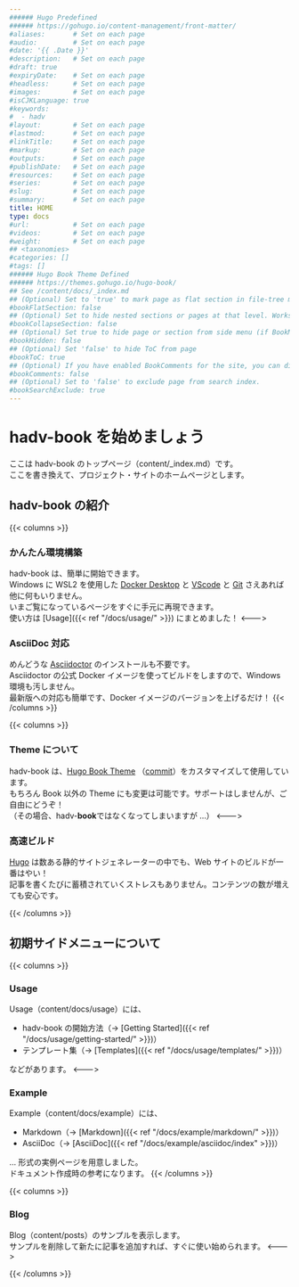 ```yaml
---
###### Hugo Predefined
###### https://gohugo.io/content-management/front-matter/
#aliases:       # Set on each page
#audio:         # Set on each page
#date: '{{ .Date }}'
#description:   # Set on each page
#draft: true
#expiryDate:    # Set on each page 
#headless:      # Set on each page
#images:        # Set on each page
#isCJKLanguage: true
#keywords:
#  - hadv
#layout:        # Set on each page
#lastmod:       # Set on each page
#linkTitle:     # Set on each page
#markup:        # Set on each page
#outputs:       # Set on each page
#publishDate:   # Set on each page
#resources:     # Set on each page
#series:        # Set on each page
#slug:          # Set on each page
#summary:       # Set on each page
title: HOME
type: docs
#url:           # Set on each page
#videos:        # Set on each page
#weight:        # Set on each page
## <taxonomies>
#categories: []
#tags: []
###### Hugo Book Theme Defined
###### https://themes.gohugo.io/hugo-book/
## See /content/docs/_index.md
## (Optional) Set to 'true' to mark page as flat section in file-tree menu (if BookMenuBundle not set)
#bookFlatSection: false
## (Optional) Set to hide nested sections or pages at that level. Works only with file-tree menu mode
#bookCollapseSection: false
## (Optional) Set true to hide page or section from side menu (if BookMenuBundle not set)
#bookHidden: false
## (Optional) Set 'false' to hide ToC from page
#bookToC: true
## (Optional) If you have enabled BookComments for the site, you can disable it for specific pages.
#bookComments: false
## (Optional) Set to 'false' to exclude page from search index.
#bookSearchExclude: true
---
```


# hadv-book を始めましょう

ここは hadv-book のトップページ（content/_index.md）です。  
ここを書き換えて、プロジェクト・サイトのホームページとします。

## hadv-book の紹介

{{< columns >}}
### かんたん環境構築

hadv-book は、簡単に開始できます。  
Windows に WSL2 を使用した
[Docker Desktop](https://www.docker.com/products/docker-desktop) と 
[VScode](https://code.visualstudio.com/) と 
[Git](https://git-scm.com/) さえあれば他に何もいりません。  
いまご覧になっているページをすぐに手元に再現できます。  
使い方は [Usage]({{< ref "/docs/usage/" >}}) にまとめました！
<--->
### AsciiDoc 対応

めんどうな [Asciidoctor](https://asciidoctor.org/) のインストールも不要です。  
Asciidoctor の公式 Docker イメージを使ってビルドをしますので、Windows 環境も汚しません。  
最新版への対応も簡単です、Docker イメージのバージョンを上げるだけ！
{{< /columns >}}

{{< columns >}}
### Theme について

hadv-book は、[Hugo Book Theme](https://themes.gohugo.io/hugo-book/) （[commit](https://github.com/alex-shpak/hugo-book/commit/1e4bcc2cc3186794c1becbe0a0d9c924264d0146)）をカスタマイズして使用しています。  
もちろん Book 以外の Theme にも変更は可能です。サポートはしませんが、ご自由にどうぞ！  
（その場合、hadv-**book**ではなくなってしまいますが …）
<--->
### 高速ビルド

[Hugo](https://gohugo.io/) は数ある静的サイトジェネレーターの中でも、Web サイトのビルドが一番はやい！  
記事を書くたびに蓄積されていくストレスもありません。コンテンツの数が増えても安心です。

{{< /columns >}}

## 初期サイドメニューについて

{{< columns >}}
### Usage

Usage（content/docs/usage）には、

* hadv-book の開始方法（→ [Getting Started]({{< ref "/docs/usage/getting-started/" >}})）
* テンプレート集（→ [Templates]({{< ref "/docs/usage/templates/" >}})）

などがあります。
<--->
### Example

Example（content/docs/example）には、

* Markdown（→ [Markdown]({{< ref "/docs/example/markdown/" >}})）
* AsciiDoc（→ [AsciiDoc]({{< ref "/docs/example/asciidoc/index" >}})）

… 形式の実例ページを用意しました。  
ドキュメント作成時の参考になります。
{{< /columns >}}

{{< columns >}}
### Blog

Blog（content/posts）のサンプルを表示します。  
サンプルを削除して新たに記事を追加すれば、すぐに使い始められます。
<--->

{{< /columns >}}
